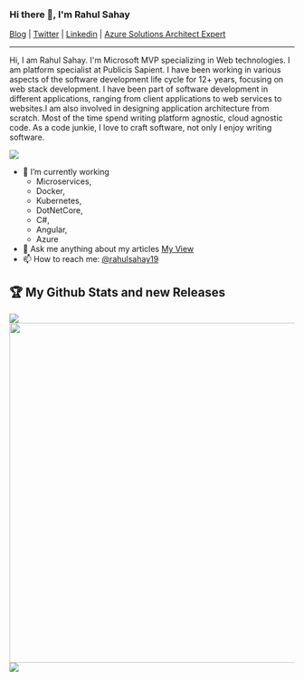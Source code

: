 ### Hi there 👋, I'm Rahul Sahay

[Blog](https://myview.rahulnivi.net) |
[Twitter](https://twitter.com/rahulsahay19) |
[Linkedin](https://www.linkedin.com/in/rahulsahay19) |
[Azure Solutions Architect Expert](https://www.youracclaim.com/badges/3a83125b-8ed1-46b7-9e03-d584a960c5be/embedded) 

---

Hi, I am Rahul Sahay. I'm Microsoft MVP specializing in Web technologies.  I am platform specialist at Publicis Sapient. I have been working in various aspects of the software development life cycle for 12+ years, focusing on web
stack development. I have been part of software development in different applications, ranging from client applications to web services to websites.I am also involved in designing application architecture from scratch. Most of the time 
spend writing platform agnostic, cloud agnostic code.  As a code junkie, I love to craft software, not only I enjoy writing software.

![](https://komarev.com/ghpvc/?username=rahulsahay19&label=PROFILE+VIEWS)

- 🔭 I’m currently working 
	- Microservices,
	- Docker,
	- Kubernetes,
	- DotNetCore,
	- C#,
	- Angular,
	- Azure
- 💬 Ask me anything about my articles [My View](https://myview.rahulnivi.net/)
- 📫 How to reach me: [@rahulsahay19](https://twitter.com/rahulsahay19)

## :trophy: My Github Stats and new Releases

<a href="https://readme-stats-cfgj2cxdy.vercel.app/api?username=rahulsahay19&count_private=true&show_icons=true&theme=cobalt">
  <img  align="left" src="https://readme-stats-cfgj2cxdy.vercel.app/api?username=rahulsahay19&count_private=true&show_icons=true&theme=cobalt" />
</a> 

<a href="https://www.udemy.com/course/docker-for-net-and-angular-developers/?couponCode=4AB0D94B3C8A008854A4">
  <img width="600" height="600"  align="left" src="https://user-images.githubusercontent.com/3886381/91086120-1320e200-e66c-11ea-982d-d75f11f4f482.png" />
</a>
 
<a href="https://www.amazon.com/Microsoft-Architect-Technologies-Companion-Hands/dp/1484261992/ref=sr_1_14?dchild=1&keywords=rahul+sahay&qid=1597946906&sr=8-14">
  <img  align="left" src="https://images-na.ssl-images-amazon.com/images/I/51Loq96J2dL._SX348_BO1,204,203,200_.jpg" />
</a>

